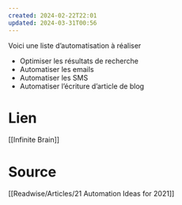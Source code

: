 ```yaml
---
created: 2024-02-22T22:01
updated: 2024-03-31T00:56
---
```

Voici une liste d’automatisation à réaliser

- Optimiser les résultats de recherche
- Automatiser les emails
- Automatiser les SMS
- Automatiser l’écriture d’article de blog

# Lien

[[Infinite Brain]]

# Source

[[Readwise/Articles/21 Automation Ideas for 2021]]
